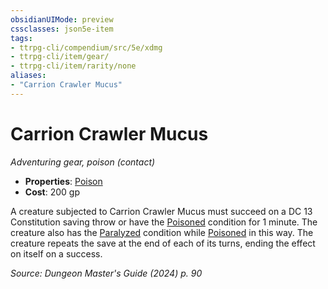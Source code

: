```yaml
---
obsidianUIMode: preview
cssclasses: json5e-item
tags:
- ttrpg-cli/compendium/src/5e/xdmg
- ttrpg-cli/item/gear/
- ttrpg-cli/item/rarity/none
aliases: 
- "Carrion Crawler Mucus"
---
```

# Carrion Crawler Mucus
*Adventuring gear, poison (contact)*  


- **Properties**: [Poison](2-Mechanics/CLI/rules/item-properties.md#Poison)
- **Cost**: 200 gp

A creature subjected to Carrion Crawler Mucus must succeed on a DC 13 Constitution saving throw or have the [Poisoned](2-Mechanics/CLI/rules/conditions.md#Poisoned) condition for 1 minute. The creature also has the [Paralyzed](2-Mechanics/CLI/rules/conditions.md#Paralyzed) condition while [Poisoned](2-Mechanics/CLI/rules/conditions.md#Poisoned) in this way. The creature repeats the save at the end of each of its turns, ending the effect on itself on a success.

*Source: Dungeon Master's Guide (2024) p. 90*